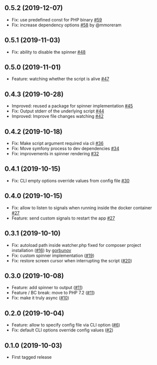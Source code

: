 ## 0.5.2 (2019-12-07)
* Fix: use predefined const for PHP binary [#59](https://github.com/seregazhuk/php-watcher/pull/59)
* Fix: increase dependency options [#58](https://github.com/seregazhuk/php-watcher/pull/58) by @mmoreram 

## 0.5.1 (2019-11-03)
* Fix: ability to disable the spinner [#48](https://github.com/seregazhuk/php-watcher/pull/48)

## 0.5.0 (2019-11-01)
* Feature: watching whether the script is alive [#47](https://github.com/seregazhuk/php-watcher/pull/47)

## 0.4.3 (2019-10-28)
* Improved: reused a package for spinner implementation [#45](https://github.com/seregazhuk/php-watcher/pull/45)
* Fix: Output stderr of the underlying script [#44](https://github.com/seregazhuk/php-watcher/pull/44) 
* Improved: Improve file changes watching [#42](https://github.com/seregazhuk/php-watcher/pull/42)

## 0.4.2 (2019-10-18)
* Fix: Make script argument required via cli [#36](https://github.com/seregazhuk/php-watcher/pull/36)
* Fix: Move symfony process to dev dependencies [#34](https://github.com/seregazhuk/php-watcher/pull/34) 
* Fix: improvements in spinner rendering [#32](https://github.com/seregazhuk/php-watcher/pull/32)

## 0.4.1 (2019-10-15)
* Fix: CLI empty options override values from config file [#30](https://github.com/seregazhuk/php-watcher/pull/30)

## 0.4.0 (2019-10-15)
* Fix: allow to listen to signals when running inside the docker container [#27](https://github.com/seregazhuk/php-watcher/pull/27)
* Feature: send custom signals to restart the app [#27](https://github.com/seregazhuk/php-watcher/pull/27)

## 0.3.1 (2019-10-10)
* Fix: autoload path inside watcher.php fixed for composer project
 installation  ([#16](https://github.com/seregazhuk/php-watcher/pull/16)) by [gorbunov](https://github.com/gorbunov)
* Fix: custom spinner implementation ([#19](https://github.com/seregazhuk/php-watcher/pull/19))   
* Fix: restore screen cursor when interrupting the script ([#20](https://github.com/seregazhuk/php-watcher/pull/20)) 

## 0.3.0 (2019-10-08)

* Feature: add spinner to output ([#11](https://github.com/seregazhuk/php-watcher/pull/11))
* Feature / BC break: move to PHP 7.2 ([#11](https://github.com/seregazhuk/php-watcher/pull/11))
* Fix: make it truly async ([#10](https://github.com/seregazhuk/php-watcher/pull/10))

## 0.2.0 (2019-10-04)

* Feature: allow to specify config file via CLI option ([#6](https://github.com/seregazhuk/php-watcher/pull/6))
* Fix: default CLI options override config values ([#2](https://github.com/seregazhuk/php-watcher/pull/4))

## 0.1.0 (2019-10-03)

* First tagged release
